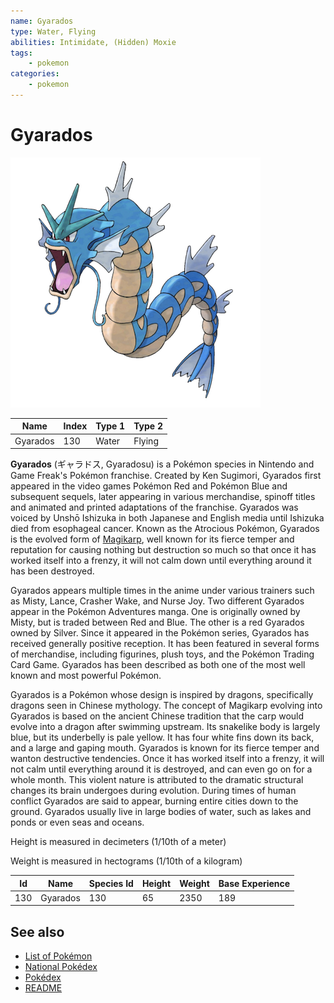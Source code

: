```yaml
---
name: Gyarados
type: Water, Flying
abilities: Intimidate, (Hidden) Moxie
tags:
    - pokemon
categories:
    - pokemon
---
```


# Gyarados


![Gyarados](images/130.png)

| **Name** | **Index** | **Type 1** | **Type 2** |
|----|----|----|----|
| Gyarados | 130 | Water | Flying  |

**Gyarados** (&#x30ae;&#x30e3;&#x30e9;&#x30c9;&#x30b9;, Gyaradosu) is a Pok&#x00e9;mon species in Nintendo and Game Freak's Pok&#x00e9;mon franchise. Created by Ken Sugimori, Gyarados first appeared in the video games Pok&#x00e9;mon Red and Pok&#x00e9;mon Blue and subsequent sequels, later appearing in various merchandise, spinoff titles and animated and printed adaptations of the franchise. Gyarados was voiced by Unsh&#x014d; Ishizuka in both Japanese and English media until Ishizuka died from esophageal cancer. Known as the Atrocious Pok&#x00e9;mon, Gyarados is the evolved form of [Magikarp](Magikarp.md), well known for its fierce temper and reputation for causing nothing but destruction so much so that once it has worked itself into a frenzy, it will not calm down until everything around it has been destroyed.

Gyarados appears multiple times in the anime under various trainers such as Misty, Lance, Crasher Wake, and Nurse Joy. Two different Gyarados appear in the Pok&#x00e9;mon Adventures manga. One is originally owned by Misty, but is traded between Red and Blue. The other is a red Gyarados owned by Silver. Since it appeared in the Pok&#x00e9;mon series, Gyarados has received generally positive reception. It has been featured in several forms of merchandise, including figurines, plush toys, and the Pok&#x00e9;mon Trading Card Game. Gyarados has been described as both one of the most well known and most powerful Pok&#x00e9;mon.

Gyarados is a Pok&#x00e9;mon whose design is inspired by dragons, specifically dragons seen in Chinese mythology. The concept of Magikarp evolving into Gyarados is based on the ancient Chinese tradition that the carp would evolve into a dragon after swimming upstream. Its snakelike body is largely blue, but its underbelly is pale yellow. It has four white fins down its back, and a large and gaping mouth. Gyarados is known for its fierce temper and wanton destructive tendencies. Once it has worked itself into a frenzy, it will not calm until everything around it is destroyed, and can even go on for a whole month. This violent nature is attributed to the dramatic structural changes its brain undergoes during evolution. During times of human conflict Gyarados are said to appear, burning entire cities down to the ground. Gyarados usually live in large bodies of water, such as lakes and ponds or even seas and oceans.

Height is measured in decimeters (1/10th of a meter)

Weight is measured in hectograms (1/10th of a kilogram)

| **Id** | **Name** | **Species Id** | **Height** | **Weight** | **Base Experience** |
|--------|----------|----------------|------------|------------|---------------------|
| 130 | Gyarados | 130 | 65 | 2350 | 189 |


## See also

- [List of Pokémon](../pokemon.md)
- [National Pokédex](../national_pokedex.md)
- [Pokédex](../pokedex.md)
- [README](../README.md)
